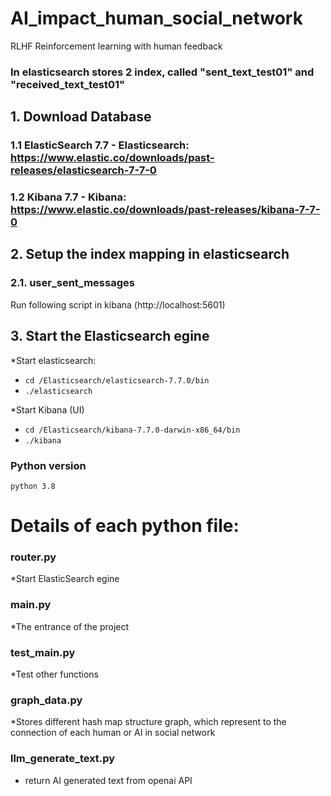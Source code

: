 # AI_impact_human_social_network
RLHF
Reinforcement learning with human feedback

### In elasticsearch stores 2 index, called "sent_text_test01" and "received_text_test01"

## 1. Download Database
### 1.1 ElasticSearch 7.7  - Elasticsearch: https://www.elastic.co/downloads/past-releases/elasticsearch-7-7-0
### 1.2 Kibana 7.7 - Kibana: https://www.elastic.co/downloads/past-releases/kibana-7-7-0

## 2. Setup the index mapping in elasticsearch
### 2.1. user_sent_messages
Run following script in kibana (http://localhost:5601)

## 3. Start the Elasticsearch egine
*Start elasticsearch:
- `cd /Elasticsearch/elasticsearch-7.7.0/bin`
- `./elasticsearch`

*Start Kibana (UI)
- `cd /Elasticsearch/kibana-7.7.0-darwin-x86_64/bin`
- `./kibana`

### Python version
`python 3.8`

# Details of each python file:

### router.py
*Start ElasticSearch egine

### main.py
*The entrance of the project

### test_main.py
*Test other functions

### graph_data.py
*Stores different hash map structure graph, which represent to the connection of each human or AI in social network

### llm_generate_text.py
* return AI generated text from openai API
